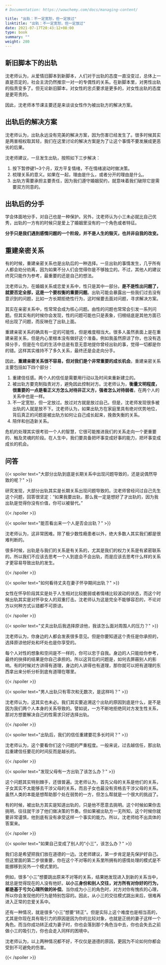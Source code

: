 ```yaml
---
# Documentation: https://wowchemy.com/docs/managing-content/

title: "出轨：不一定宽恕，但一定放过"
linktitle: "出轨：不一定宽恕，但一定放过"
date: 2021-07-17T20:43:12+08:00
type: book
summary: ""
weight: 280
---
```


<!--more-->

## 新旧脚本下的出轨

沈老师认为，从爱情旧脚本到新脚本，人们对于出轨的态度一直没变过，总体上一直是否定的，社会主流仍然推崇一对一的专偶性的关系。在新脚本里，对男性出轨的指责变多了。但无论新旧脚本，对女性的忠贞要求是更多的，对女性出轨的态度是更苛责的。

因此，沈老师本节课主要还是来谈谈女性作为被出轨方的解决方案。

## 出轨后的解决方案

沈老师认为，出轨永远没有完美的解决方案，因为伤害已经发生了。很多时候其实是两害相权取其轻，我们在这里讨论的解决方案是为了让这个事情不要发展成更恶劣的后果。

沈老师建议，一旦发生出轨，按照如下三步解决：

1. 按下暂停键1~3个月，双方平复情绪，不在情绪波动时做决策。
2. 梳理关系的意义。如果在一起，理由是什么，或者分开的理由是什么。
3. 出轨方需要承担主要责任，因为我们遵守婚姻契约，就意味着我们破除它是需要双方同意的。

## 出轨后的分手

学会体面地分手，对自己也是一种保护。另外，沈老师认为小三未必就比自己优秀，出轨的一方有的时候只是爱上了婚姻里没有的一个角色或者特征。

**分手只是我们遇到感情问题的一个阶段，并不是人生的毁灭，也并非自我的改变。**

## 重建亲密关系

有的时候，重建亲密关系也是出轨后的一种选择。一旦出轨的事情发生，几乎所有人都会劝分劝离，因为如果不分人们会觉得你是不够独立的。不过，其他人的建议终究只能作为参考，最重要的还是自己的想法。

沈老师认为，在婚姻关系或恋爱关系中，性只是其中一部分。**是不是性出问题了，就要否定全部，这是一个要权衡的重要问题**。出轨可能会暴露出一些我们过去没有意识到的问题，比如一方长期拒绝性行为，这时候要去面对问题，寻求解决方案。

其实在亲密关系中，性常常会成为核心问题。由性的问题也常常会引发一系列问题。但其实有的时候你会发现，性的问题可能也只是表象，归根结底是其他方面已经出现了问题，而反映在了出轨上面。

重建亲密关系的确具有一定的可能性，但是难度相当大。很多人虽然表面上是在重建亲密关系，但是内心里根本没有做好这个准备。例如我虽然原谅了你，也没有选择分手，但是在今后的生活中总是有意无意地提你曾经出轨的事，觉得一切都是你的错。这样其实维持不了多久关系，最终还是会走向分手。

因此，**重建亲密关系很不容易，但对我们是个非常重要的成长机会**。重建亲密关系主要包括如下四个部分：

1. 重建信任感。两个人的信任是需要用行动以及时间来重新建立的。
2. 被出轨方要克制指责对方，避免因此控制对方。沈老师认为，**衡量文明程度，很重要的一点是看正义方怎么对待非正义方，强者怎么对待弱者**。在两个人的关系中也是一样。
3. 不一定宽恕，但一定放过。放过对方就是放过自己。但是，沈老师发现很多被出轨的人就是放不下。沈老师认为，如果出轨方在家庭里具有绝对优势地位，背后真正的问题是被出轨方如何让自己成长起来，挽救失衡的关系。
4. 陪伴和创造新关系。

危机的处理其实很考验一个人的智慧，它很可能推进我们的关系走向一个更重要的、触及灵魂的阶段。在人生中，我们要具备把坏事变成好事的能力，把坏事变成成长的机会。

## 问答

{{< spoiler text="大部分出轨到底是长期关系中出现问题导致的，还是说偶然导致的呢？" >}}

研究发现，大部分出轨其实是长期关系出现问题导致的。沈老师曾经问过自己先生这个问题，回答很坚定：“如果我要出轨，那么我一定是想好了才出轨的，因为我出轨是觉得你没有价值，你可以被替代。”

{{< /spoiler >}}

{{< spoiler text="能否看出来一个人是否会出轨？" >}}

沈老师认为，这非常困难。除了极少数性瘾患者以外，绝大多数人其实我们都是很难判断的。

很多时候，出轨是与我们的关系是有关系的，尤其是我们的权力关系是有紧密联系的。所以我们不应该去思考一个人到底会不会出轨，而是应该去思考什么样的关系才更容易导致出轨的发生。

{{< /spoiler >}}

{{< spoiler text="如何看待丈夫在妻子怀孕期间出轨？" >}}

女性在怀孕阶段其实是处于人生相对比较脆弱或者情绪比较波动的状态，而这个时候出轨其实是对怀孕女人的双重打击。沈老师认为这是完全不能够容忍的，不论对方以何种方式认错都不可原谅。

{{< /spoiler >}}

{{< spoiler text="丈夫出轨后我选择原谅他，我该怎么面对周围人的压力？" >}}

沈老师认为，你身边的人都会发表很多意见。但是你要知道这个责任是你承担的，选择原谅他好处和坏处也是你享受的。

每个人对性的想象和空间是不一样的，你可以忠于自我。身边的人只能给你参考，最终的抉择的结果是你自己承担的。所以这背后的问题是，如何去屏蔽别人的影响。有的时候对方讲得有道理，身边的人讲得也有道理，那你就可以把有道理的东西拿出来分析分析到底有道理在哪里。

{{< /spoiler >}}

{{< spoiler text="男人出轨只有零次和无数次，是这样吗？" >}}

沈老师认为，这其实也未必。我们其实要追溯这个出轨的原因到底是什么，是不是因为我们两个人本身的关系导致的。譬如说，一方不断地拒绝同对方发生性关系，那对方想要解决自己的性需求只好选择出轨。

{{< /spoiler >}}

{{< spoiler text="出轨后，我们的信任重建要花多长时间？" >}}

沈老师认为，这个要看你们这个问题的严重程度。一般来说，过去越信任，那出轨后重建信任要花的时间反而是越长的。

{{< /spoiler >}}

{{< spoiler text="发现父母有一方出轨了该怎么办？" >}}

这个问题其实特别棘手，还很普遍。沈老师认为，首先父母的关系是他们的关系，子女其实不太能够去干涉父母的关系，而且子女也最没有资格去干涉父母的关系。虽然人类的本能是想帮助那个处在弱势的一方，但怎么帮就是一个很大的挑战了。

有的时候，被出轨方其实是知道出轨的，只是他不愿意去挑明。这个时候如果你去挑明，往往就干涉了他们做决策的节奏。但如果被出轨方一无所知，这个时候你就要非常谨慎，他到底有没有承受这样一个事实的能力。所以，沈老师给不出具体的答案来。

{{< /spoiler >}}

{{< spoiler text="如果自己变成了别人的“小三”，该怎么办？" >}}

我们总是希望把我们放在道德的一边。沈老师建议，第一步肯定是先保护好自己。但这里面的第二步很重要，你在这个不对等的关系里所拥有的感情处理的模式是不能挪移到另外一个模式里的。

例如，很多“小三”想要跳出原来不对等的关系，结果她发现进入到新的关系当中，就总是觉得现在的人没有他好。**以小三身份和别人交往，对方所有对你好的行为，都是基于亏欠心理所做的补偿**。当你成为小三的角色时，对方对你有愧疚的心理，所以你会发现他的行为是特别包容的。因此，从小三的交往模式跳出来后，很难再进入正常的恋爱关系中。

还有一种情况，就是很多“小三”想要“转正”。但是实际上这个难度也是相当高的，尤其是你现在具有吸引力的原因是因为你的比较对象，也就是正统的妻子这样一个角色。而当你成功转正成为妻子时，你也会落到那个角色当中去，你也会失去之前做小三的吸引力，你也会走入同样的困境中。

沈老师认为，以上两种情况都不好，不仅仅是道德的原因，更因为不论如何你都会受到不可避免的伤害。

{{< /spoiler >}}